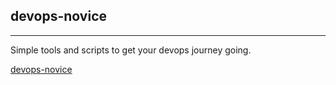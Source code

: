 ## devops-novice

---

Simple tools and scripts to get your devops journey going.

[devops-novice](https://rahulrdate.github.io/devops-novice/)
